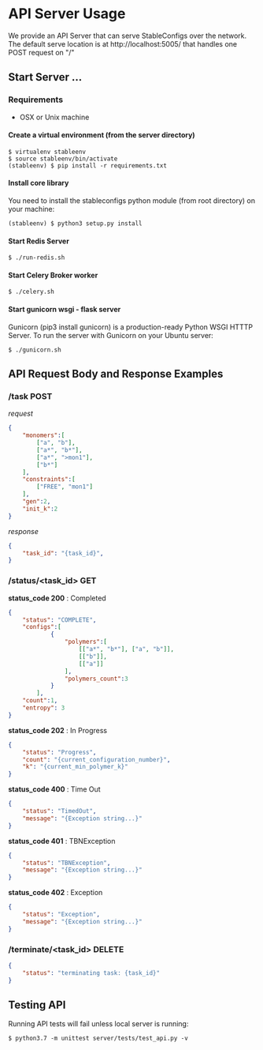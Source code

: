 # API Server Usage
We provide an API Server that can serve StableConfigs over the network.
The default serve location is at http://localhost:5005/ that handles one POST request on "/"


## Start Server ...

### Requirements
- OSX or Unix machine 

#### Create a virtual environment (from the server directory)
    
    $ virtualenv stableenv
    $ source stableenv/bin/activate
    (stableenv) $ pip install -r requirements.txt

#### Install core library
You need to install the stableconfigs python module (from root directory) on your machine:

    (stableenv) $ python3 setup.py install

#### Start Redis Server 
    $ ./run-redis.sh

#### Start Celery Broker worker
    $ ./celery.sh

#### Start gunicorn wsgi - flask server
Gunicorn (pip3 install gunicorn) is a production-ready Python WSGI HTTTP Server. 
To run the server with Gunicorn on your Ubuntu server:

    $ ./gunicorn.sh

## API Request Body and Response Examples

### /task POST

*request*
```json
{
    "monomers":[
        ["a", "b"],
        ["a*", "b*"],
        ["a*", ">mon1"],
        ["b*"]
    ],
    "constraints":[
        ["FREE", "mon1"]
    ],
    "gen":2,
    "init_k":2
}
```

*response*
```json
{   
    "task_id": "{task_id}",
}
```

### /status/<task_id> GET


**status_code 200** : Completed 
```json
{   
    "status": "COMPLETE",
    "configs":[
            {
                "polymers":[
                    [["a*", "b*"], ["a", "b"]], 
                    [["b"]], 
                    [["a"]]
                ],
                "polymers_count":3
            }
        ],
    "count":1,
    "entropy": 3
}
```

**status_code 202** : In Progress
```json
{
    "status": "Progress",
    "count": "{current_configuration_number}",
    "k": "{current_min_polymer_k}"
}
```

**status_code 400** : Time Out
```json
{
    "status": "TimedOut",
    "message": "{Exception string...}"
}
```

**status_code 401** : TBNException
```json
{
    "status": "TBNException",
    "message": "{Exception string...}"
}
```

**status_code 402** : Exception
```json
{
    "status": "Exception",
    "message": "{Exception string...}"
}
```

### /terminate/<task_id> DELETE

```json
{
    "status": "terminating task: {task_id}"
}
```

## Testing API

Running API tests will fail unless local server is running: 

    $ python3.7 -m unittest server/tests/test_api.py -v